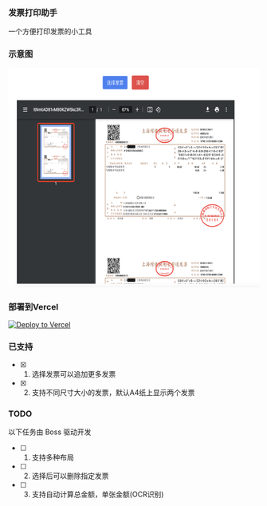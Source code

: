 ### 发票打印助手
一个方便打印发票的小工具

### 示意图
<img src="https://github.com/EnjoyWT/invoice-pdf-printer/blob/main/public/image.png" width="647" height="440">

### 部署到Vercel
[![Deploy to Vercel](https://vercel.com/button)](https://vercel.com/import/project?template=https://github.com/EnjoyWT/invoice-pdf-printer)

### 已支持
- [x] 1. 选择发票可以追加更多发票
- [x] 2. 支持不同尺寸大小的发票，默认A4纸上显示两个发票
### TODO
 以下任务由 Boss 驱动开发
- [ ] 1. 支持多种布局
- [ ] 2. 选择后可以删除指定发票
- [ ] 3. 支持自动计算总金额，单张金额(OCR识别)
